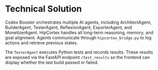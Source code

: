 # Technical Solution

Codex Booster orchestrates multiple AI agents, including ArchitectAgent, BuilderAgent, TesterAgent, ReflexionAgent, ExporterAgent, and MonetizerAgent. HipCortex handles all long-term reasoning, memory, and goal alignment. Agents communicate through `hipcortex_bridge.py` to log actions and retrieve previous states.

The `TesterAgent` executes Python tests and records results. These results are exposed via the FastAPI endpoint `/test_results` so the frontend can display whether the last build passed or failed.
